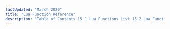 ```yaml
---
lastUpdated: "March 2020"
title: "Lua Function Reference"
description: "Table of Contents 15 1 Lua Functions List 15 2 Lua Functions..."
---
```


